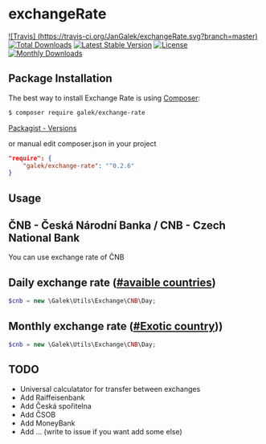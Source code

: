 # exchangeRate

[![Travis] (https://travis-ci.org/JanGalek/exchangeRate.svg?branch=master)](https://travis-ci.org/JanGalek/exchangeRate)
[![Total Downloads](https://poser.pugx.org/galek/exchange-rate/downloads)](https://packagist.org/packages/galek/exchange-rate)
[![Latest Stable Version](https://poser.pugx.org/galek/exchange-rate/v/stable)](https://packagist.org/packages/galek/exchange-rate)
[![License](https://poser.pugx.org/galek/exchange-rate/license)](https://packagist.org/packages/galek/exchange-rate)
[![Monthly Downloads](https://poser.pugx.org/galek/exchange-rate/d/monthly)](https://packagist.org/packages/galek/exchange-rate)


Package Installation
-------------------

The best way to install Exchange Rate is using [Composer](http://getcomposer.org/):

```sh
$ composer require galek/exchange-rate
```

[Packagist - Versions](https://packagist.org/packages/galek/exchange-rate)

or manual edit composer.json in your project

```json
"require": {
    "galek/exchange-rate": "^0.2.6"
}
```

Usage
----

ČNB - Česká Národní Banka / CNB - Czech National Bank
-----------------------------------------------------

You can use exchange rate of ČNB

Daily exchange rate ([#avaible countries](https://github.com/JanGalek/exchangeRate/wiki/%C4%8CNB---Daily-countries))
-------------------
```php
$cnb = new \Galek\Utils\Exchange\CNB\Day;
```

Monthly exchange rate ([#Exotic country](https://github.com/JanGalek/exchangeRate/wiki/%C4%8CNB---Exotic-countries)))
--------------------------------------
```php
$cnb = new \Galek\Utils\Exchange\CNB\Day;
```

TODO
----
- Universal calculatator for transfer between exchanges
- Add Raiffeisenbank
- Add Česká spořitelna
- Add ČSOB
- Add MoneyBank
- Add ... (write to issue if you want add some else)
